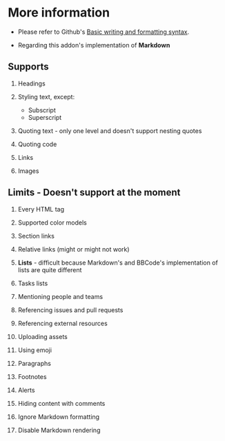 # More information

- Please refer to Github's [Basic writing and formatting syntax](https://docs.github.com/en/get-started/writing-on-github/getting-started-with-writing-and-formatting-on-github/basic-writing-and-formatting-syntax).

- Regarding this addon's implementation of **Markdown**

## Supports

1. Headings  

2. Styling text, except:
    - Subscript
    - Superscript  
  
3. Quoting text - only one level and doesn't support nesting quotes  

4. Quoting code  

5. Links  

6. Images


## Limits - Doesn't support at the moment

1. Every HTML tag  

2. Supported color models  

3. Section links  

4. Relative links (might or might not work)  

5. **Lists** - difficult because Markdown's and BBCode's implementation of lists are quite different  

6. Tasks lists  

7. Mentioning people and teams  

8. Referencing issues and pull requests  

9. Referencing external resources  

10. Uploading assets  

11. Using emoji  

12. Paragraphs  

13. Footnotes  

14. Alerts  

15. Hiding content with comments  

16. Ignore Markdown formatting  

17. Disable Markdown rendering  

